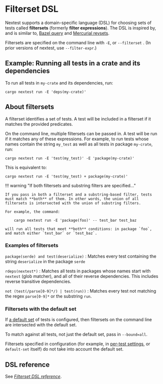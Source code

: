 # Filterset DSL

Nextest supports a domain-specific language (DSL) for choosing sets of tests called **filtersets** (formerly **filter expressions**). The DSL is inspired by, and is similar to, [Bazel query](https://bazel.build/docs/query-how-to) and [Mercurial revsets](https://www.mercurial-scm.org/repo/hg/help/revsets).

Filtersets are specified on the command line with `-E`, or `--filterset` <!-- md:version 0.9.76 -->. (In prior versions of nextest, use `--filter-expr`.)

## Example: Running all tests in a crate and its dependencies

To run all tests in `my-crate` and its dependencies, run:

```
cargo nextest run -E 'deps(my-crate)'
```

## About filtersets

A filterset identifies a set of tests. A test will be included in a filterset if it matches the provided predicates.

On the command line, multiple filtersets can be passed in. A test will be run if it matches any of these expressions. For example, to run tests whose names contain the string `my_test` as well as all tests in package `my-crate`, run:

```
cargo nextest run -E 'test(my_test)' -E 'package(my-crate)'
```

This is equivalent to:

```
cargo nextest run -E 'test(my_test) + package(my-crate)'
```

!!! warning "If both filtersets and substring filters are specified..."

    If you pass in both a filterset and a substring-based filter, tests must match **both** of them. In other words, the union of all filtersets is intersected with the union of substring filters.

    For example, the command:

        cargo nextest run -E 'package(foo)' -- test_bar test_baz

    will run all tests that meet **both** conditions: in package `foo`, and match either `test_bar` or `test_baz`.

### Examples of filtersets

`package(serde) and test(deserialize)`
: Matches every test containing the string `deserialize` in the package `serde`

`rdeps(nextest*)`
: Matches all tests in packages whose names start with `nextest` (glob matcher), and all of their reverse dependencies. This includes reverse transitive dependencies.

`not (test(/parse[0-9]*/) | test(run))`
: Matches every test not matching the regex `parse[0-9]*` or the substring `run`.

### Filtersets with the default set

<!-- md:version 0.9.76 -->

If [a default set](../running.md#running-a-subset-of-tests-by-default) of tests is configured, then filtersets on the command line are intersected with the default set.

To match against all tests, not just the default set, pass in `--bound=all`.

Filtersets specified in configuration (for example, in [per-test
settings](../configuration/per-test-overrides.md), or `default-set` itself) do not take into account
the default set.

## DSL reference

See [_Filterset DSL reference_](reference.md).
